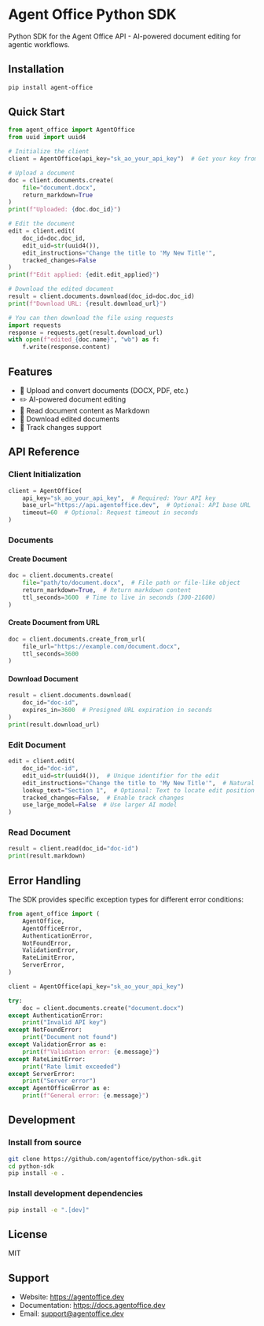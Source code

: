 # Agent Office Python SDK

Python SDK for the Agent Office API - AI-powered document editing for agentic workflows.

## Installation

```bash
pip install agent-office
```

## Quick Start

```python
from agent_office import AgentOffice
from uuid import uuid4

# Initialize the client
client = AgentOffice(api_key="sk_ao_your_api_key")  # Get your key from https://agentoffice.dev

# Upload a document
doc = client.documents.create(
    file="document.docx",
    return_markdown=True
)
print(f"Uploaded: {doc.doc_id}")

# Edit the document
edit = client.edit(
    doc_id=doc.doc_id,
    edit_uid=str(uuid4()),
    edit_instructions="Change the title to 'My New Title'",
    tracked_changes=False
)
print(f"Edit applied: {edit.edit_applied}")

# Download the edited document
result = client.documents.download(doc_id=doc.doc_id)
print(f"Download URL: {result.download_url}")

# You can then download the file using requests
import requests
response = requests.get(result.download_url)
with open(f"edited_{doc.name}", "wb") as f:
    f.write(response.content)
```

## Features

- 📝 Upload and convert documents (DOCX, PDF, etc.)
- ✏️ AI-powered document editing
- 📖 Read document content as Markdown
- 💾 Download edited documents
- 🔄 Track changes support

## API Reference

### Client Initialization

```python
client = AgentOffice(
    api_key="sk_ao_your_api_key",  # Required: Your API key
    base_url="https://api.agentoffice.dev",  # Optional: API base URL
    timeout=60  # Optional: Request timeout in seconds
)
```

### Documents

#### Create Document

```python
doc = client.documents.create(
    file="path/to/document.docx",  # File path or file-like object
    return_markdown=True,  # Return markdown content
    ttl_seconds=3600  # Time to live in seconds (300-21600)
)
```

#### Create Document from URL

```python
doc = client.documents.create_from_url(
    file_url="https://example.com/document.docx",
    ttl_seconds=3600
)
```

#### Download Document

```python
result = client.documents.download(
    doc_id="doc-id",
    expires_in=3600  # Presigned URL expiration in seconds
)
print(result.download_url)
```

### Edit Document

```python
edit = client.edit(
    doc_id="doc-id",
    edit_uid=str(uuid4()),  # Unique identifier for the edit
    edit_instructions="Change the title to 'My New Title'",  # Natural language instructions
    lookup_text="Section 1",  # Optional: Text to locate edit position
    tracked_changes=False,  # Enable track changes
    use_large_model=False  # Use larger AI model
)
```

### Read Document

```python
result = client.read(doc_id="doc-id")
print(result.markdown)
```

## Error Handling

The SDK provides specific exception types for different error conditions:

```python
from agent_office import (
    AgentOffice,
    AgentOfficeError,
    AuthenticationError,
    NotFoundError,
    ValidationError,
    RateLimitError,
    ServerError,
)

client = AgentOffice(api_key="sk_ao_your_api_key")

try:
    doc = client.documents.create("document.docx")
except AuthenticationError:
    print("Invalid API key")
except NotFoundError:
    print("Document not found")
except ValidationError as e:
    print(f"Validation error: {e.message}")
except RateLimitError:
    print("Rate limit exceeded")
except ServerError:
    print("Server error")
except AgentOfficeError as e:
    print(f"General error: {e.message}")
```

## Development

### Install from source

```bash
git clone https://github.com/agentoffice/python-sdk.git
cd python-sdk
pip install -e .
```

### Install development dependencies

```bash
pip install -e ".[dev]"
```

## License

MIT

## Support

- Website: https://agentoffice.dev
- Documentation: https://docs.agentoffice.dev
- Email: support@agentoffice.dev
